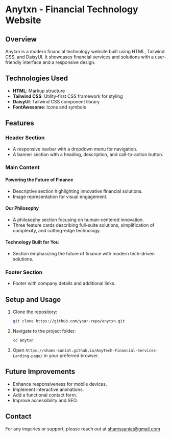 # Anytxn - Financial Technology Website

## Overview
Anytxn is a modern financial technology website built using HTML, Tailwind CSS, and DaisyUI. It showcases financial services and solutions with a user-friendly interface and a responsive design.

## Technologies Used
- **HTML**: Markup structure
- **Tailwind CSS**: Utility-first CSS framework for styling
- **DaisyUI**: Tailwind CSS component library
- **FontAwesome**: Icons and symbols

## Features
### Header Section
- A responsive navbar with a dropdown menu for navigation.
- A banner section with a heading, description, and call-to-action button.

### Main Content
#### Powering the Future of Finance
- Descriptive section highlighting innovative financial solutions.
- Image representation for visual engagement.

#### Our Philosophy
- A philosophy section focusing on human-centered innovation.
- Three feature cards describing full-suite solutions, simplification of complexity, and cutting-edge technology.

#### Technology Built for You
- Section emphasizing the future of finance with modern tech-driven solutions.

### Footer Section
- Footer with company details and additional links.

## Setup and Usage
1. Clone the repository:
   ```sh
   git clone https://github.com/your-repo/anytxn.git
   ```
2. Navigate to the project folder:
   ```sh
   cd anytxn
   ```
3. Open `https://shams-saniat.github.io/AnyTech-Financial-Services-Landing-page/` in your preferred browser.

## Future Improvements
- Enhance responsiveness for mobile devices.
- Implement interactive animations.
- Add a functional contact form.
- Improve accessibility and SEO.


## Contact
For any inquiries or support, please reach out at shamssaniat@gmail.com

